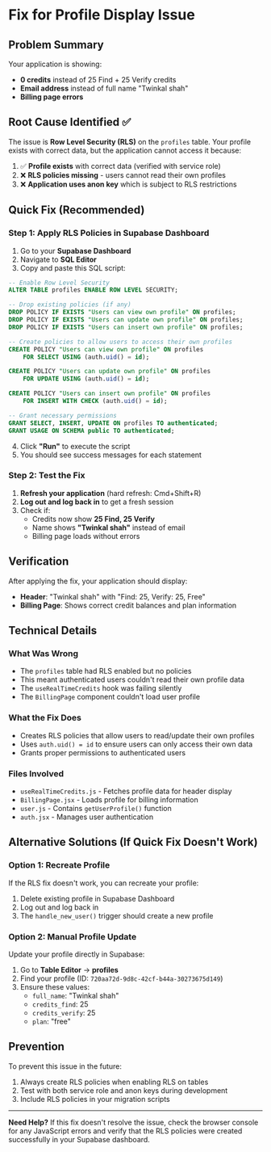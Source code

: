 # Fix for Profile Display Issue

## Problem Summary
Your application is showing:
- **0 credits** instead of 25 Find + 25 Verify credits
- **Email address** instead of full name "Twinkal shah"
- **Billing page errors**

## Root Cause Identified ✅
The issue is **Row Level Security (RLS)** on the `profiles` table. Your profile exists with correct data, but the application cannot access it because:

1. ✅ **Profile exists** with correct data (verified with service role)
2. ❌ **RLS policies missing** - users cannot read their own profiles
3. ❌ **Application uses anon key** which is subject to RLS restrictions

## Quick Fix (Recommended)

### Step 1: Apply RLS Policies in Supabase Dashboard

1. Go to your **Supabase Dashboard**
2. Navigate to **SQL Editor**
3. Copy and paste this SQL script:

```sql
-- Enable Row Level Security
ALTER TABLE profiles ENABLE ROW LEVEL SECURITY;

-- Drop existing policies (if any)
DROP POLICY IF EXISTS "Users can view own profile" ON profiles;
DROP POLICY IF EXISTS "Users can update own profile" ON profiles;
DROP POLICY IF EXISTS "Users can insert own profile" ON profiles;

-- Create policies to allow users to access their own profiles
CREATE POLICY "Users can view own profile" ON profiles 
    FOR SELECT USING (auth.uid() = id);

CREATE POLICY "Users can update own profile" ON profiles 
    FOR UPDATE USING (auth.uid() = id);

CREATE POLICY "Users can insert own profile" ON profiles 
    FOR INSERT WITH CHECK (auth.uid() = id);

-- Grant necessary permissions
GRANT SELECT, INSERT, UPDATE ON profiles TO authenticated;
GRANT USAGE ON SCHEMA public TO authenticated;
```

4. Click **"Run"** to execute the script
5. You should see success messages for each statement

### Step 2: Test the Fix

1. **Refresh your application** (hard refresh: Cmd+Shift+R)
2. **Log out and log back in** to get a fresh session
3. Check if:
   - Credits now show **25 Find, 25 Verify**
   - Name shows **"Twinkal shah"** instead of email
   - Billing page loads without errors

## Verification

After applying the fix, your application should display:
- **Header**: "Twinkal shah" with "Find: 25, Verify: 25, Free"
- **Billing Page**: Shows correct credit balances and plan information

## Technical Details

### What Was Wrong
- The `profiles` table had RLS enabled but no policies
- This meant authenticated users couldn't read their own profile data
- The `useRealTimeCredits` hook was failing silently
- The `BillingPage` component couldn't load user profile

### What the Fix Does
- Creates RLS policies that allow users to read/update their own profiles
- Uses `auth.uid() = id` to ensure users can only access their own data
- Grants proper permissions to authenticated users

### Files Involved
- `useRealTimeCredits.js` - Fetches profile data for header display
- `BillingPage.jsx` - Loads profile for billing information
- `user.js` - Contains `getUserProfile()` function
- `auth.jsx` - Manages user authentication

## Alternative Solutions (If Quick Fix Doesn't Work)

### Option 1: Recreate Profile
If the RLS fix doesn't work, you can recreate your profile:

1. Delete existing profile in Supabase Dashboard
2. Log out and log back in
3. The `handle_new_user()` trigger should create a new profile

### Option 2: Manual Profile Update
Update your profile directly in Supabase:

1. Go to **Table Editor** → **profiles**
2. Find your profile (ID: `720aa72d-9d8c-42cf-b44a-30273675d149`)
3. Ensure these values:
   - `full_name`: "Twinkal shah"
   - `credits_find`: 25
   - `credits_verify`: 25
   - `plan`: "free"

## Prevention

To prevent this issue in the future:
1. Always create RLS policies when enabling RLS on tables
2. Test with both service role and anon keys during development
3. Include RLS policies in your migration scripts

---

**Need Help?** If this fix doesn't resolve the issue, check the browser console for any JavaScript errors and verify that the RLS policies were created successfully in your Supabase dashboard.